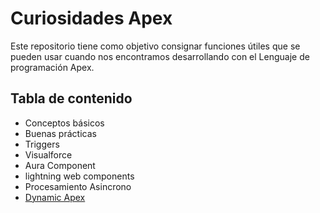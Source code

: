 # Curiosidades Apex

Este repositorio tiene como objetivo consignar funciones útiles que se pueden usar cuando nos encontramos desarrollando con el Lenguaje de programación Apex.

## Tabla de contenido

- Conceptos básicos 
- Buenas prácticas 
- Triggers
- Visualforce
- Aura Component
- lightning web components
- Procesamiento Asincrono
- [Dynamic Apex](https://github.com/XSawdarkX/Curiosidades-Apex/blob/main/Dynamic%20Apex.md)

